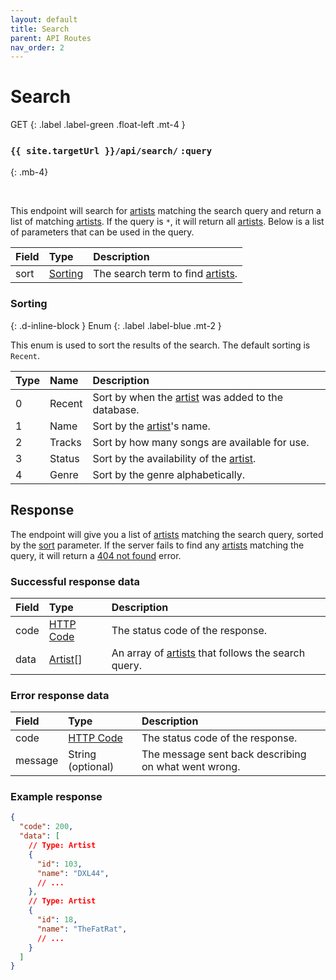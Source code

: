 ```yaml
---
layout: default
title: Search
parent: API Routes
nav_order: 2
---
```


# Search

GET
{: .label .label-green .float-left .mt-4 }
### `{{ site.targetUrl }}/api/search/` `:query`
{: .mb-4}

<br>

This endpoint will search for [artists](/definitions/artist#artist) matching the search query and return a list of matching [artists](/definitions/artist#artist).
If the query is `*`, it will return all [artists](/definitions/artist#artist).
Below is a list of parameters that can be used in the query.

| Field    | Type                | Description                                                    |
|:---------|:--------------------|:---------------------------------------------------------------|
| sort     | [Sorting](#sorting) | The search term to find [artists](/definitions/artist#artist). |

### Sorting
{: .d-inline-block }
Enum
{: .label .label-blue .mt-2 }

This enum is used to sort the results of the search. The default sorting is `Recent`.

| Type    | Name      | Description                                                                      |
|:--------|:----------|:---------------------------------------------------------------------------------|
| 0       | Recent    | Sort by when the [artist](/definitions/artist#artist) was added to the database. |
| 1       | Name      | Sort by the [artist](/definitions/artist#artist)'s name.                         |
| 2       | Tracks    | Sort by how many songs are available for use.                                    |
| 3       | Status    | Sort by the availability of the [artist](/definitions/artist#artist).            |
| 4       | Genre     | Sort by the genre alphabetically.                                                |

## Response

The endpoint will give you a list of [artists](/definitions/artist#artist) matching the search query, sorted by the [sort](#sorting) parameter.
If the server fails to find any [artists](/definitions/artist#artist) matching the query, it will return a [404 not found](https://developer.mozilla.org/en-US/docs/Web/HTTP/Status/404) error.

### Successful response data

| Field    | Type                                                                  | Description                                                                      |
|:---------|:----------------------------------------------------------------------|:---------------------------------------------------------------------------------|
| code     | [HTTP Code](https://developer.mozilla.org/en-US/docs/Web/HTTP/Status) | The status code of the response.                                                 |
| data     | [Artist](/definitions/artist#artist)[]                                | An array of [artists](/definitions/artist#artist) that follows the search query. |

### Error response data

| Field    | Type                                                                  | Description                                          |
|:---------|:----------------------------------------------------------------------|:-----------------------------------------------------|
| code     | [HTTP Code](https://developer.mozilla.org/en-US/docs/Web/HTTP/Status) | The status code of the response.                     |
| message  | String (optional)                                                     | The message sent back describing on what went wrong. |

### Example response

```json
{
  "code": 200,
  "data": [
    // Type: Artist
    {
      "id": 103,
      "name": "DXL44",
      // ...
    },
    // Type: Artist
    {
      "id": 18,
      "name": "TheFatRat",
      // ...
    }
  ]
}
```
